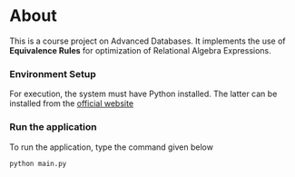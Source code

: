 # About

This is a course project on Advanced Databases. It implements the use of **Equivalence Rules** for optimization of Relational Algebra Expressions.

### Environment Setup

For execution, the system must have Python installed. The latter can be installed from the [official website](https://www.python.org/downloads/)

### Run the application

To run the application, type the command given below

```
python main.py
```
